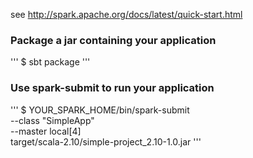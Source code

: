 see http://spark.apache.org/docs/latest/quick-start.html

### Package a jar containing your application
'''
$ sbt package
'''

### Use spark-submit to run your application
'''
$ YOUR_SPARK_HOME/bin/spark-submit \
  --class "SimpleApp" \
  --master local[4] \
  target/scala-2.10/simple-project_2.10-1.0.jar
'''
